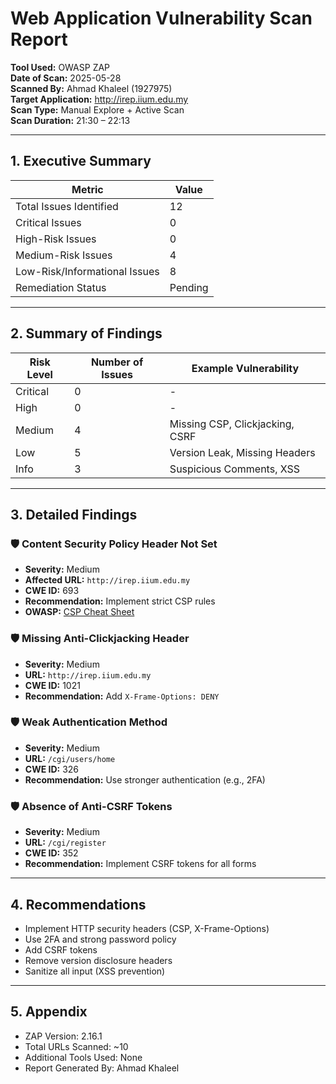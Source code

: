 # Web Application Vulnerability Scan Report

**Tool Used:** OWASP ZAP  
**Date of Scan:** 2025-05-28  
**Scanned By:** Ahmad Khaleel (1927975)  
**Target Application:** http://irep.iium.edu.my  
**Scan Type:** Manual Explore + Active Scan  
**Scan Duration:** 21:30 – 22:13

---

## 1. Executive Summary

| Metric                         | Value |
|-------------------------------|--------|
| Total Issues Identified       | 12     |
| Critical Issues               | 0      |
| High-Risk Issues              | 0      |
| Medium-Risk Issues            | 4      |
| Low-Risk/Informational Issues | 8      |
| Remediation Status            | Pending |

---

## 2. Summary of Findings

| Risk Level | Number of Issues | Example Vulnerability          |
|------------|------------------|--------------------------------|
| Critical   | 0                | -                              |
| High       | 0                | -                              |
| Medium     | 4                | Missing CSP, Clickjacking, CSRF|
| Low        | 5                | Version Leak, Missing Headers  |
| Info       | 3                | Suspicious Comments, XSS       |

---

## 3. Detailed Findings

### 🛡️ Content Security Policy Header Not Set
- **Severity:** Medium  
- **Affected URL:** `http://irep.iium.edu.my`  
- **CWE ID:** 693  
- **Recommendation:** Implement strict CSP rules  
- **OWASP:** [CSP Cheat Sheet](https://cheatsheetseries.owasp.org/cheatsheets/Content_Security_Policy_Cheat_Sheet.html)

### 🛡️ Missing Anti-Clickjacking Header
- **Severity:** Medium  
- **URL:** `http://irep.iium.edu.my`  
- **CWE ID:** 1021  
- **Recommendation:** Add `X-Frame-Options: DENY`

### 🛡️ Weak Authentication Method
- **Severity:** Medium  
- **URL:** `/cgi/users/home`  
- **CWE ID:** 326  
- **Recommendation:** Use stronger authentication (e.g., 2FA)

### 🛡️ Absence of Anti-CSRF Tokens
- **Severity:** Medium  
- **URL:** `/cgi/register`  
- **CWE ID:** 352  
- **Recommendation:** Implement CSRF tokens for all forms

---

## 4. Recommendations

- Implement HTTP security headers (CSP, X-Frame-Options)
- Use 2FA and strong password policy
- Add CSRF tokens
- Remove version disclosure headers
- Sanitize all input (XSS prevention)

---

## 5. Appendix

- ZAP Version: 2.16.1  
- Total URLs Scanned: ~10  
- Additional Tools Used: None  
- Report Generated By: Ahmad Khaleel  
